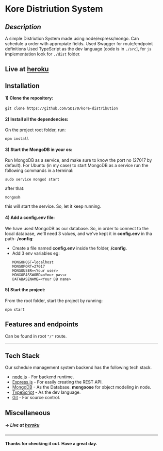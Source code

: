 # Kore Distriution System

## _Description_

A simple Distriution System made using node/express/mongo. Can schedule a order with appropiate fields. Used Swagger for route/endpoint definitions Used TypeScript as the dev language [code is in `./src`], for `js` implementation look for `./dist` folder.

## Live at [heroku](https://kore-milk-distro.herokuapp.com/)

## Installation

#### 1) Clone the repository:
    git clone https://github.com/SD170/kore-distribution
#### 2) Install all the dependencies:
On the project root folder, run:
    
    npm install
#### 3) Start the MongoDB in your os:
Run MongoDB as a service, and make sure to know the port no (27017 by default).
For Ubuntu (in my case) to start MongoDB as a service run the following commands in a terminal:
```
sudo service mongod start
```
after that:
```
mongosh
```
this will start the service. So, let it keep running.

#### 4) Add a config.env file:
We have used MongoDB as our database. So, in order to connect to the local database, we'll need 3 values, and we've kept it in **config.env** in tha path-  **/config**:
    
- Create a file named **config.env** inside the folder, **/config**.
- Add 3 env variables eg:
    ```
    MONGOHOST=localhost
    MONGOPORT=27017
    MONGOUSER=<Your user>
    MONGOPASSWORD=<Your pass>
    DATABASENAME=<Your DB name>
    ```
#### 5) Start the project:
From the root folder, start the project by running:
   
    npm start
    
## Features and endpoints

Can be found in root `"/"` route. 
****

## Tech Stack

Our schedule management system backend has the following tech stack.

- [node.js](https://nodejs.org/en/) - For backend runtime.
- [Express.js](https://expressjs.com) - For easily creating the REST API.
- [MongoDB](https://www.mongodb.com) - As the Database. **mongoose** for object modeling in node.
- [TypeScript](https://www.typescriptlang.org/) - As the dev language.
- [Git](https://git-scm.com) - For source control.

## Miscellaneous
##### -> Live at [heroku](https://kore-milk-distro.herokuapp.com/)

****

#### Thanks for checking it out. Have a great day.